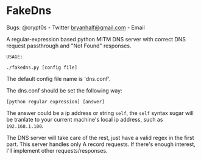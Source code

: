 FakeDns
=======

Bugs:
@crypt0s - Twitter
bryanhalf@gmail.com - Email


A regular-expression based python MITM DNS server with correct DNS request passthrough and "Not Found" responses.

    USAGE:

    ./fakedns.py [config file]

The default config file name is 'dns.conf'.

The dns.conf should be set the following way:

    [python regular expression] [answer]

The answer could be a ip address or string `self`,
the `self` syntax sugar will be tranlate to your current machine's local ip address,
such as `192.168.1.100`.

The DNS server will take care of the rest, just have a valid regex in the first part.
This server handles only A record requests.  If there's enough interest, I'll implement other requests/responses.
